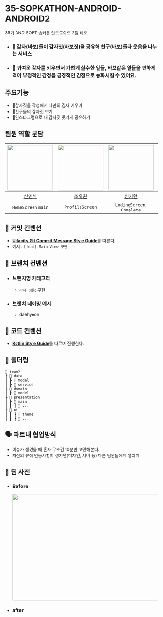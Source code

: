 # 35-SOPKATHON-ANDROID-ANDROID2

35기 AND SOPT 솝커톤 안드로이드 2팀 레포

- ### 🥔 감자(바보)들이 감자짓(바보짓)을 공유해 친구(바보)들과 웃음을 나누는 서비스
- ### 🥔 귀여운 감자를 키우면서 가볍게 실수한 일들, 바보같은 일들을 편하게 적어 부정적인 감정을 긍정적인 감정으로 승화시킬 수 있어요.

## 주요기능

- 🥔감자짓을 작성해서 나만의 감자 키우기
- 🥔친구들의 감자짓 보기
- 🥔인스타그램으로 내 감자짓 웃기게 공유하기

## 팀원 역할 분담

| <img src="https://avatars.githubusercontent.com/u/122257945?v=4" width="150dp"  height="150dp"> | <img src="https://avatars.githubusercontent.com/u/118262343?v=4" width="150dp"  height="150dp"> | <img src="https://avatars.githubusercontent.com/u/108039053?v=4" width="150dp"  height="150dp"> | <img src="https://avatars.githubusercontent.com/u/132973917?v=4" width="150dp"  height="150dp"> |
|:-----------------------------------------------------------------------------------------------:|:-----------------------------------------------------------------------------------------------:|:-----------------------------------------------------------------------------------------------:|:-----------------------------------------------------------------------------------------------:|
|                               [신민석](https://github.com/t1nm1ksun)                               |                                [조휘원](https://github.com/hwidung)                                |                             [진지현](https://github.com/serioushyeon)                              |                               [김대현](https://github.com/wjdrjs00)                                |
|                                       `HomeScreen` `main`                                       |                                         `ProfileScreen`                                         |                                   `LodingScreen`, `Complete`                                    |                                   `Writescreen` `bottomSheet`                                   |

## 📌 커밋 컨벤션

- [**Udacity Git Commit Message Style Guide**](https://udacity.github.io/git-styleguide/)를 따른다.
- 예시 : `[feat] Main View 구현`

## 📌 브랜치 컨벤션

- ### 브랜치명 카테고리

    - `각자 이름`: 구현

- ### 브랜치 네이밍 예시
    - daehyeon

## 📌 코드 컨벤션

- [**Kotlin Style Guide**](https://kotlinlang.org/docs/coding-conventions.html)를 따르며 진행한다.

## 📁 폴더링

    📂 team2
    ┣ 📂 data
    ┃ ┣ 📂 model
    ┃ ┣ 📂 service
    ┣ 📂 domain
    ┃ ┣ 📂 model
    ┣ 📂 presentation
    ┃ ┣ 📂 main
    ┃ ┃ ┣ 📂 ...
    ┣ 📂 ui
    ┃ ┃ ┣ 📂 theme
    ┃ ┃ ┣ 📂 ...

## 🗣 파트내 협업방식

- 이슈가 생겼을 때 혼자 무조건 10분만 고민해본다.
- 자신의 뷰에 변동사항이 생가면(디자인, 서버 등) 다른 팀원들에게 알리기

## 📸 팀 사진

- ### Before
  <img src="https://github.com/user-attachments/assets/4130160e-b0b1-4790-885e-199804c083bd" width="500"  height="350">


- ### after
